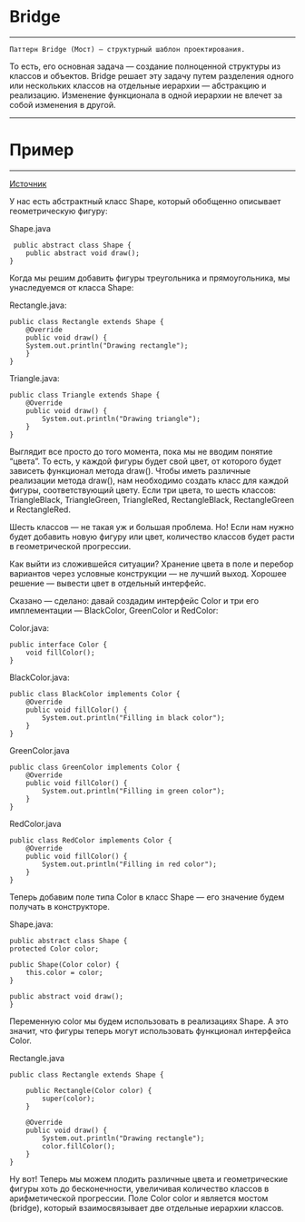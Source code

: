 # Bridge

---

    Паттерн Bridge (Мост) — структурный шаблон проектирования. 
То есть, его основная задача — создание полноценной структуры из классов и объектов. Bridge решает эту задачу путем разделения одного или нескольких классов на отдельные иерархии — абстракцию и реализацию. Изменение функционала в одной иерархии не влечет за собой изменения в другой.
___
# Пример
___
[Источник](https://javarush.com/groups/posts/2570-znakomstvo-s-patternom-proektirovanija-bridge)

У нас есть абстрактный класс Shape, который обобщенно описывает геометрическую фигуру:
    
Shape.java
   
     public abstract class Shape {
        public abstract void draw();
    }   

Когда мы решим добавить фигуры треугольника и прямоугольника, мы унаследуемся от класса Shape:

Rectangle.java:

    public class Rectangle extends Shape {
        @Override
        public void draw() {
        System.out.println("Drawing rectangle");
        }
    }
    
Triangle.java:

    public class Triangle extends Shape {
        @Override
        public void draw() {
            System.out.println("Drawing triangle");
        }
    }

Выглядит все просто до того момента, пока мы не вводим понятие “цвета”. То есть, у каждой фигуры будет свой цвет, от которого будет зависеть функционал метода draw(). Чтобы иметь различные реализации метода draw(), нам необходимо создать класс для каждой фигуры, соответствующий цвету. Если три цвета, то шесть классов: TriangleBlack, TriangleGreen, TriangleRed, RectangleBlack, RectangleGreen и RectangleRed.

Шесть классов — не такая уж и большая проблема. Но! Если нам нужно будет добавить новую фигуру или цвет, количество классов будет расти в геометрической прогрессии.

Как выйти из сложившейся ситуации? Хранение цвета в поле и перебор вариантов через условные конструкции — не лучший выход. Хорошее решение — вывести цвет в отдельный интерфейс.

Сказано — сделано: давай создадим интерфейс Color и три его имплементации — BlackColor, GreenColor и RedColor:

Color.java:

    public interface Color {
        void fillColor();
    }
    
BlackColor.java:

    public class BlackColor implements Color {
        @Override
        public void fillColor() {
            System.out.println("Filling in black color");
        }
    }
GreenColor.java

    public class GreenColor implements Color {
        @Override
        public void fillColor() {
            System.out.println("Filling in green color");
        }
    }
RedColor.java

    public class RedColor implements Color {
        @Override
        public void fillColor() {
            System.out.println("Filling in red color");
        }
    }
Теперь добавим поле типа Color в класс Shape — его значение будем получать в конструкторе.

Shape.java:

    public abstract class Shape {
    protected Color color;
    
    public Shape(Color color) {
        this.color = color;
    }
    
    public abstract void draw();
    }
Переменную color мы будем использовать в реализациях Shape. А это значит, что фигуры теперь могут использовать функционал интерфейса Color.

Rectangle.java

    public class Rectangle extends Shape {
    
        public Rectangle(Color color) {
            super(color);
        }
    
        @Override
        public void draw() {
            System.out.println("Drawing rectangle");
            color.fillColor();
        }
    }
Ну вот! Теперь мы можем плодить различные цвета и геометрические фигуры хоть до бесконечности, увеличивая количество классов в арифметической прогрессии. Поле Color color и является мостом (bridge), который взаимосвязывает две отдельные иерархии классов.